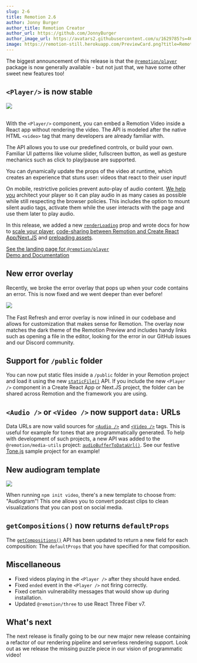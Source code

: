 ```yaml
---
slug: 2-6
title: Remotion 2.6
author: Jonny Burger
author_title: Remotion Creator
author_url: https://github.com/JonnyBurger
author_image_url: https://avatars2.githubusercontent.com/u/1629785?s=460&u=12eb94da6070d00fc924761ce06e3a428d01b7e9&v=4
image: https://remotion-still.herokuapp.com/PreviewCard.png?title=Remotion%202.6&description=@remotion/player,%20/public%20folder%20and%20a%20new%20error%20overlay
---
```


The biggest announcement of this release is that the [`@remotion/player`](/player) package is now generally available - but not just that, we have some other sweet new features too!

## `<Player/>` is now stable

<img src="/img/player-demo.jpg" /><br/>
<br/>

With the `<Player/>` component, you can embed a Remotion Video inside a React app without rendering the video. The API is modeled after the native HTML `<video>` tag that many developers are already familiar with.

The API allows you to use our predefined controls, or build your own. Familiar UI patterns like volume slider, fullscreen button, as well as gesture mechanics such as click to play/pause are supported.

You can dynamically update the props of the video at runtime, which creates an experience that stuns user: videos that react to their user input!

On mobile, restrictive policies prevent auto-play of audio content. [We help you](/docs/player/autoplay) architect your player so it can play audio in as many cases as possible while still respecting the browser policies. This includes the option to mount silent audio tags, activate them while the user interacts with the page and use them later to play audio.

In this release, we added a new [`renderLoading`](/docs/player/api#renderloading) prop and wrote docs for how to [scale your player](/docs/player/scaling), [code-sharing between Remotion and Create React App/Next.JS](/docs/player/integration) and [preloading assets](/docs/player/preloading).

[See the landing page for `@remotion/player`](/player)  
[Demo and Documentation](/docs/player)

## New error overlay

Recently, we broke the error overlay that pops up when your code contains an error. This is now fixed and we went deeper than ever before!

<img src="/img/error-overlay.png" />
<br/>
<br/>
The Fast Refresh and error overlay is now inlined in our codebase and allows for customization that makes sense for Remotion. The overlay now matches the dark theme of the Remotion Preview and includes handy links such as opening a file in the editor, looking for the error in our GitHub issues and our Discord community.

## Support for `/public` folder

You can now put static files inside a `/public` folder in your Remotion project and load it using the new [`staticFile()`](/docs/staticfile) API.
If you include the new `<Player />` component in a Create React App or Next.JS project, the folder can be shared across Remotion and the framework you are using.

## `<Audio />` or `<Video />` now support `data:` URLs

Data URLs are now valid sources for [`<Audio />`](/docs/audio) and [`<Video />`](/docs/video) tags. This is useful for example for tones that are programmatically generated. To help with development of such projects, a new API was added to the `@remotion/media-utils` project: [`audioBufferToDataUrl()`](/audio-buffer-to-data-url). See our festive [Tone.js](https://github.com/remotion-dev/tone-js-example) sample project for an example!

## New audiogram template

<img src="/img/audiogram.png" />

When running `npm init video`, there's a new template to choose from: "Audiogram"! This one allows you to convert podcast clips to clean visualizations that you can post on social media.

## `getCompositions()` now returns `defaultProps`

The [`getCompositions()`](/docs/getcompositions) API has been updated to return a new field for each composition: The `defaultProps` that you have specified for that composition.

## Miscellaneous

- Fixed videos playing in the `<Player />` after they should have ended.
- Fixed `ended` event in the `<Player />` not firing correctly.
- Fixed certain vulnerability messages that would show up during installation.
- Updated `@remotion/three` to use React Three Fiber v7.

## What's next

The next release is finally going to be our new major new release containing a refactor of our rendering pipeline and serverless rendering support. Look out as we release the missing puzzle piece in our vision of programmatic video!
